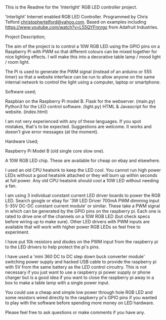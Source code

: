 This is the Readme for the 'Interlight' RGB LED controller project.

'Interlight' Internet enabled RGB LED Controller. Programmed by Chris Telford christophertelford@yahoo.com.
Based on examples including https://www.youtube.com/watch?v=L55QYFnnrgo from Adafruit Industries.

Project Description;

The aim of the project is to control a 10W RGB LED using the GPIO pins on a Raspberry Pi with PWM so that different colours can be mixed together for nice lighting effects. I will make this into a decorative table lamp / mood light / room light. 

The Pi is used to generate the PWM signal (instead of an arduino or 555 timer) so that a website interface can be run to allow anyone on the same internal network to control the light using a computer, laptop or smartphone.

Software used;

Raspbian on the Raspberry Pi model B.
Flask for the webserver. (main.py)
Python3 for the LED control software. (light.py)
HTML & Javascript for the website. (index.html)

I am not very experienced with any of these languages. If you spot mistakes, that's to be expected. Suggestions are welcome. It works and doesn't give error messages (at the moment).

Hardware Used;

Raspberry Pi Model B (old single core slow one).

A 10W RGB LED chip. These are available for cheap on ebay and elsewhere. 

I used an old CPU heatsink to keep the LED cool. You cannot run high power LEDs without a good heatsink attached or they will burn up within seconds at full power. Any old CPU heatsink should cool a 10W LED without needing a fan.

I am using 3 individual constant current LED driver boards to power the RGB LED. Search google or ebay for '3W LED Driver 700mA PWM dimming input 5-35V DC-DC constant current module' or similar. These take a PWM signal in which can be generated by the GPIO pins on the raspberry pi. Each one is rated to drive one of the channels on a 10W RGB LED (but check specs before wiring up to make sure). Other LED drivers with PWM inputs are available that will work with higher power RGB LEDs so feel free to experiment.

I have put 10k resistors and diodes on the PWM input from the raspberry pi to the LED drivers to help protect the pi's pins.

I have used a 'mini 360 DC to DC step down buck converter module' switching power supply and hacked USB cable to provide the raspberry pi with 5V from the same battery as the LED control circuitry. This is not necessary if you just want to use a raspberry pi power supply or phone charger but is a good idea if you want to close the raspberry pi away in a box to make a table lamp with a single power input.

You could use a cheap and simple low power through hole RGB LED and some resistors wired directly to the raspberry pi's GPIO pins if you wanted to play with the software before spending more money on LED hardware.

Please feel free to ask questions or make comments if you have any. 

